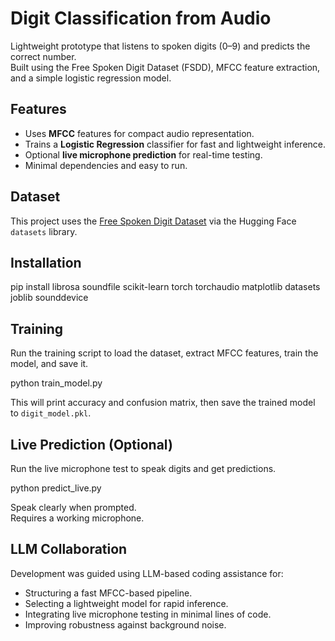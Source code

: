 # Digit Classification from Audio

Lightweight prototype that listens to spoken digits (0–9) and predicts the correct number.  
Built using the Free Spoken Digit Dataset (FSDD), MFCC feature extraction, and a simple logistic regression model.

## Features
- Uses **MFCC** features for compact audio representation.
- Trains a **Logistic Regression** classifier for fast and lightweight inference.
- Optional **live microphone prediction** for real-time testing.
- Minimal dependencies and easy to run.

## Dataset
This project uses the [Free Spoken Digit Dataset](https://huggingface.co/datasets/patrickvonplaten/spoken_digit) via the Hugging Face `datasets` library.

## Installation

pip install librosa soundfile scikit-learn torch torchaudio matplotlib datasets joblib sounddevice


## Training
Run the training script to load the dataset, extract MFCC features, train the model, and save it.

python train_model.py

This will print accuracy and confusion matrix, then save the trained model to `digit_model.pkl`.

## Live Prediction (Optional)
Run the live microphone test to speak digits and get predictions.

python predict_live.py

Speak clearly when prompted.  
Requires a working microphone.



## LLM Collaboration
Development was guided using LLM-based coding assistance for:
- Structuring a fast MFCC-based pipeline.
- Selecting a lightweight model for rapid inference.
- Integrating live microphone testing in minimal lines of code.
- Improving robustness against background noise.


